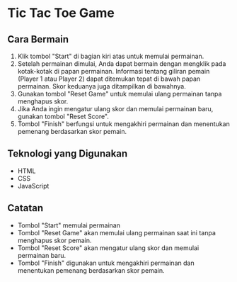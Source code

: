 # Tic Tac Toe Game

## Cara Bermain

1. Klik tombol "Start" di bagian kiri atas untuk memulai permainan.
2. Setelah permainan dimulai, Anda dapat bermain dengan mengklik pada kotak-kotak di papan permainan. Informasi tentang giliran pemain (Player 1 atau Player 2) dapat ditemukan tepat di bawah papan permainan. Skor keduanya juga ditampilkan di bawahnya.
3. Gunakan tombol "Reset Game" untuk memulai ulang permainan tanpa menghapus skor.
4. Jika Anda ingin mengatur ulang skor dan memulai permainan baru, gunakan tombol "Reset Score".
5. Tombol "Finish" berfungsi untuk mengakhiri permainan dan menentukan pemenang berdasarkan skor pemain.

## Teknologi yang Digunakan

- HTML
- CSS
- JavaScript

## Catatan

- Tombol "Start" memulai permainan
- Tombol "Reset Game" akan memulai ulang permainan saat ini tanpa menghapus skor pemain.
- Tombol "Reset Score" akan mengatur ulang skor dan memulai permainan baru.
- Tombol "Finish" digunakan untuk mengakhiri permainan dan menentukan pemenang berdasarkan skor pemain.

